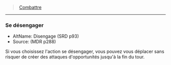 ﻿---
!GenericItem
Name: Se désengager
AltName: Disengage (SRD p93)
Source: (MDR p288)
Id: combat_hd.md#se-désengager
ParentLink: combat_hd.md#combattre
ParentName: Combattre
NameLevel: 3
Attributes:
  Name: Se désengager
  Markdown: >+
    ### <!--Name-->Se désengager<!--/Name-->


    - AltName: <!--AltName-->Disengage (SRD p93)<!--/AltName-->

    - Source: <!--Source-->(MDR p288)<!--/Source-->


    Si vous choisissez l'action se désengager, vous pouvez vous déplacer sans risquer de créer des attaques d'opportunités jusqu'à la fin du tour.

  AltName: Disengage (SRD p93)
  Source: (MDR p288)
AttributesDictionary: >+
  Name: Se désengager

  Markdown: >+

    ### <!--Name-->Se désengager<!--/Name-->





    - AltName: <!--AltName-->Disengage (SRD p93)<!--/AltName-->



    - Source: <!--Source-->(MDR p288)<!--/Source-->





    Si vous choisissez l'action se désengager, vous pouvez vous déplacer sans risquer de créer des attaques d'opportunités jusqu'à la fin du tour.



  AltName: Disengage (SRD p93)

  Source: (MDR p288)

---
> [Combattre](hd_combat.md)

---

### Se désengager

- AltName: Disengage (SRD p93)
- Source: (MDR p288)

Si vous choisissez l'action se désengager, vous pouvez vous déplacer sans risquer de créer des attaques d'opportunités jusqu'à la fin du tour.

